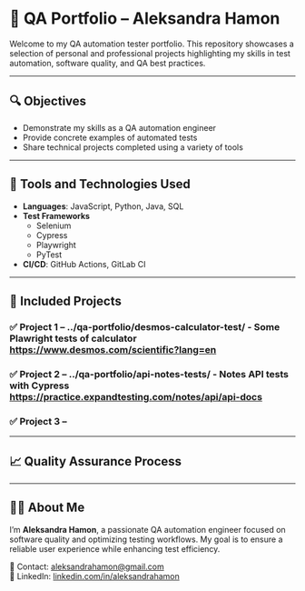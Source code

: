 # 🎯 QA Portfolio – Aleksandra Hamon

Welcome to my QA automation tester portfolio. This repository showcases a selection of personal and professional projects highlighting my skills in test automation, software quality, and QA best practices.

---

## 🔍 Objectives

- Demonstrate my skills as a QA automation engineer
- Provide concrete examples of automated tests
- Share technical projects completed using a variety of tools

---

## 🧪 Tools and Technologies Used

- **Languages**: JavaScript, Python, Java, SQL
- **Test Frameworks**
  - Selenium
  - Cypress
  - Playwright
  - PyTest
- **CI/CD**: GitHub Actions, GitLab CI

---

## 📂 Included Projects

### ✅ Project 1 –  ../qa-portfolio/desmos-calculator-test/ - Some Plawright tests of calculator https://www.desmos.com/scientific?lang=en 

### ✅ Project 2 – ../qa-portfolio/api-notes-tests/ - Notes API tests with Cypress https://practice.expandtesting.com/notes/api/api-docs

### ✅ Project 3 – 


---

## 📈 Quality Assurance Process


---

## 🙋‍♀️ About Me

I’m **Aleksandra Hamon**, a passionate QA automation engineer focused on software quality and optimizing testing workflows. My goal is to ensure a reliable user experience while enhancing test efficiency.

📧 Contact: aleksandrahamon@gmail.com  
💼 LinkedIn: [linkedin.com/in/aleksandrahamon](https://linkedin.com/in/aleksandrahamon)